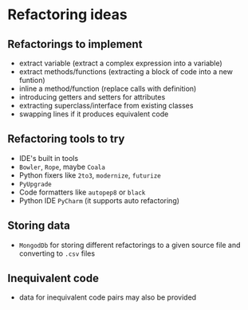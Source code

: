 # Refactoring ideas

## Refactorings to implement

- extract variable (extract a complex expression into a variable)
- extract methods/functions (extracting a block of code into a new funtion)
- inline a method/function (replace calls with definition)
- introducing getters and setters for attributes
- extracting superclass/interface from existing classes
- swapping lines if it produces equivalent code

## Refactoring tools to try

- IDE's built in tools
- `Bowler`, `Rope`, maybe `Coala`
- Python fixers like `2to3`, `modernize`, `futurize`
- `PyUpgrade`
- Code formatters like `autopep8` or `black`
- Python IDE `PyCharm` (it supports auto refactoring)

## Storing data

- `MongodDb` for storing different refactorings to a given source file and converting to `.csv` files

## Inequivalent code

- data for inequivalent code pairs may also be provided
